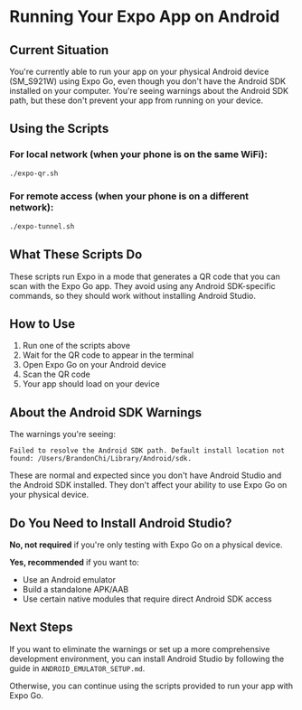 # Running Your Expo App on Android

## Current Situation

You're currently able to run your app on your physical Android device (SM_S921W) using Expo Go, even though you don't have the Android SDK installed on your computer. You're seeing warnings about the Android SDK path, but these don't prevent your app from running on your device.

## Using the Scripts

### For local network (when your phone is on the same WiFi):

```bash
./expo-qr.sh
```

### For remote access (when your phone is on a different network):

```bash
./expo-tunnel.sh
```

## What These Scripts Do

These scripts run Expo in a mode that generates a QR code that you can scan with the Expo Go app. They avoid using any Android SDK-specific commands, so they should work without installing Android Studio.

## How to Use

1. Run one of the scripts above
2. Wait for the QR code to appear in the terminal
3. Open Expo Go on your Android device
4. Scan the QR code
5. Your app should load on your device

## About the Android SDK Warnings

The warnings you're seeing:
```
Failed to resolve the Android SDK path. Default install location not found: /Users/BrandonChi/Library/Android/sdk.
```

These are normal and expected since you don't have Android Studio and the Android SDK installed. They don't affect your ability to use Expo Go on your physical device.

## Do You Need to Install Android Studio?

**No, not required** if you're only testing with Expo Go on a physical device.

**Yes, recommended** if you want to:
- Use an Android emulator
- Build a standalone APK/AAB
- Use certain native modules that require direct Android SDK access

## Next Steps

If you want to eliminate the warnings or set up a more comprehensive development environment, you can install Android Studio by following the guide in `ANDROID_EMULATOR_SETUP.md`.

Otherwise, you can continue using the scripts provided to run your app with Expo Go.
